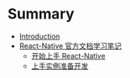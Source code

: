 # Summary

* [Introduction](README.md)
* [React-Native 官方文档学习笔记](chapter1/README.md)
    * [开始上手 React-Native](chapter1/content1.md)
    * [上手实例准备开发](chapter1/content2.md)

